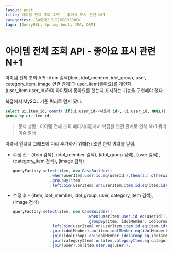 ```yaml
---
layout: post
title: 아이템 전체 조회 API - 좋아요 표시 관련 N+1
categories: (SW마에스트로)GOODSDUCK
tags: [QueryDSL, Spring-boot, JPA, ORM]
---
```


# 아이템 전체 조회 API - 좋아요 표시 관련 N+1

아이템 전체 조회 API : item 검색(item, idol_member, idol_group, user, category_item, image 연관 관계)과 user_item(좋아요)를 개인화(user_item.user_id)하여 아이템에 좋아요를 했는지 표시하는 기능을 구현해야 했다.

복잡해서 MySQL 기준 쿼리로 먼저 짰다.

```sql
select ui.item_id, count( if(ui.user_id=<사용자 id>, ui.user_id, NULL)) from user_item ui
group by ui.item_id;
```

> 문제 상황 : 아이템 전체 조회 페이지(홈)에서 복잡한 연관 관계로 인해 N+1 쿼리 이슈 발생
> 

따라서 엔티티 그래프에 미리 추가하기 위해(?) 조인 한방 쿼리를 날림. 

- 수정 전 - (item 검색), (idol_member 검색), (idol_group 검색), (user 검색), (category_item 검색), (image 검색)
    
    ```java
    queryFactory.select(item, new CaseBuilder()
                    .when(userItem.user.id.eq(userId)).then(1L).otherwise(0L).sum())             .from(item)
                    .groupBy(item)
                    .leftJoin(userItem).on(userItem.item.id.eq(item.id));
    ```
    
- 수정 후 - (item, idol_member, idol_group, user, category_item 검색), (image 검색)
    
    ```java
    queryFactory.select(item, new CaseBuilder()
    								.when(userItem.user.id.eq(userId)).then(1L).otherwise(0L).sum(), idolMember, idolGroup, categoryItem, user)
    								.groupBy(item, idolMember, idolGroup, categoryItem, user)
                    .leftJoin(userItem).on(userItem.item.id.eq(item.id))
                    .join(idolMember).on(item.idolMember.eq(idolMember))
                    .join(idolGroup).on(idolMember.idolGroup.eq(idolGroup))
                    .join(categoryItem).on(item.categoryItem.eq(categoryItem))
                    .join(user).on(item.user.eq(user));
    ```
